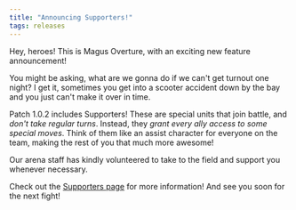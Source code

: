 ```yaml
---
title: "Announcing Supporters!"
tags: releases
---
```


Hey, heroes! This is Magus Overture, with an exciting new feature announcement!

You might be asking, what are we gonna do if we can't get turnout one night? I get it, sometimes you get into a scooter accident down by the bay and you just can't make it over in time.

Patch 1.0.2 includes Supporters! These are special units that join battle, and *don't take regular turns*. Instead, they *grant every ally access to some special moves*. Think of them like an assist character for everyone on the team, making the rest of you that much more awesome!

Our arena staff has kindly volunteered to take to the field and support you whenever necessary.

Check out the [Supporters page](/system/supporters) for more information! And see you soon for the next fight!
